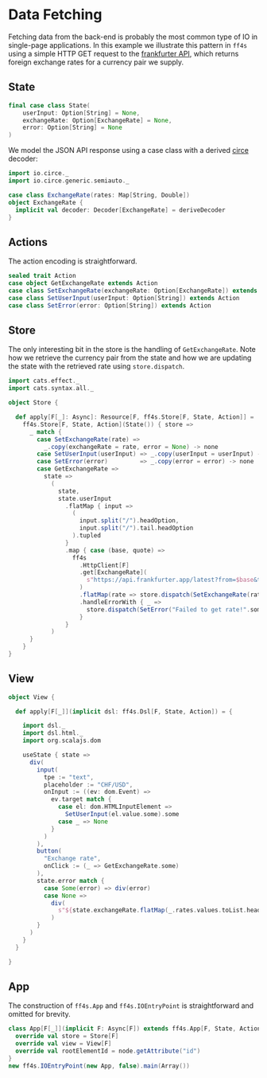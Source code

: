 # Data Fetching

Fetching data from the back-end is probably the most common type of IO in single-page applications.
In this example we illustrate this pattern in `ff4s` using a simple HTTP GET
request to the [frankfurter API](https://frankfurter.app), which returns foreign exchange rates for a currency pair we supply.

## State

```scala mdoc:js:shared
final case class State(
    userInput: Option[String] = None,
    exchangeRate: Option[ExchangeRate] = None,
    error: Option[String] = None
)
```

We model the JSON API response using a case class with a derived [circe](https://circe.github.io/circe/) decoder:

```scala mdoc:js:shared
import io.circe._
import io.circe.generic.semiauto._

case class ExchangeRate(rates: Map[String, Double])
object ExchangeRate {
  implicit val decoder: Decoder[ExchangeRate] = deriveDecoder
}
```

## Actions

The action encoding is straightforward.

```scala mdoc:js:shared
sealed trait Action
case object GetExchangeRate extends Action
case class SetExchangeRate(exchangeRate: Option[ExchangeRate]) extends Action
case class SetUserInput(userInput: Option[String]) extends Action
case class SetError(error: Option[String]) extends Action
```

## Store

The only interesting bit in the store is the handling of `GetExchangeRate`. Note how we retrieve the currency pair from the state and how we are updating the state with the retrieved rate using `store.dispatch`.

```scala mdoc:js:shared
import cats.effect._
import cats.syntax.all._

object Store {

  def apply[F[_]: Async]: Resource[F, ff4s.Store[F, State, Action]] =
    ff4s.Store[F, State, Action](State()) { store =>
      _ match {
        case SetExchangeRate(rate) =>
          _.copy(exchangeRate = rate, error = None) -> none
        case SetUserInput(userInput) => _.copy(userInput = userInput) -> none
        case SetError(error)         => _.copy(error = error) -> none
        case GetExchangeRate =>
          state =>
            (
              state,
              state.userInput
                .flatMap { input =>
                  (
                    input.split("/").headOption,
                    input.split("/").tail.headOption
                  ).tupled
                }
                .map { case (base, quote) =>
                  ff4s
                    .HttpClient[F]
                    .get[ExchangeRate](
                      s"https://api.frankfurter.app/latest?from=$base&to=$quote"
                    )
                    .flatMap(rate => store.dispatch(SetExchangeRate(rate.some)))
                    .handleErrorWith { _ =>
                      store.dispatch(SetError("Failed to get rate!".some))
                    }
                }
            )
      }
    }
}
```

## View

```scala mdoc:js:shared
object View {

  def apply[F[_]](implicit dsl: ff4s.Dsl[F, State, Action]) = {

    import dsl._
    import dsl.html._
    import org.scalajs.dom

    useState { state =>
      div(
        input(
          tpe := "text",
          placeholder := "CHF/USD",
          onInput := ((ev: dom.Event) =>
            ev.target match {
              case el: dom.HTMLInputElement =>
                SetUserInput(el.value.some).some
              case _ => None
            }
          )
        ),
        button(
          "Exchange rate",
          onClick := (_ => GetExchangeRate.some)
        ),
        state.error match {
          case Some(error) => div(error)
          case None =>
            div(
              s"${state.exchangeRate.flatMap(_.rates.values.toList.headOption).getOrElse("")}"
            )
        }
      )
    }
  }

}
```

## App

The construction of `ff4s.App` and `ff4s.IOEntryPoint` is straightforward and omitted for brevity.

```scala mdoc:js:invisible
class App[F[_]](implicit F: Async[F]) extends ff4s.App[F, State, Action] {
  override val store = Store[F]
  override val view = View[F]
  override val rootElementId = node.getAttribute("id")
}
new ff4s.IOEntryPoint(new App, false).main(Array())
```
